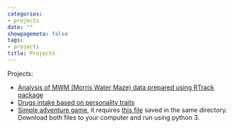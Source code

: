 ```yaml
---
categories:
- projects
date: ""
showpagemeta: false
tags:
- projects
title: Projects
---
```

Projects:

- [Analysis of MWM (Morris Water Maze) data prepared using RTrack package](/project1) 
- [Drugs intake based on personality traits](/project2)
- [Simple adventure game](/project3.py), it requires [this file](/ProjectData.txt) saved in the same directory. Download both files to your computer and run using python 3.
